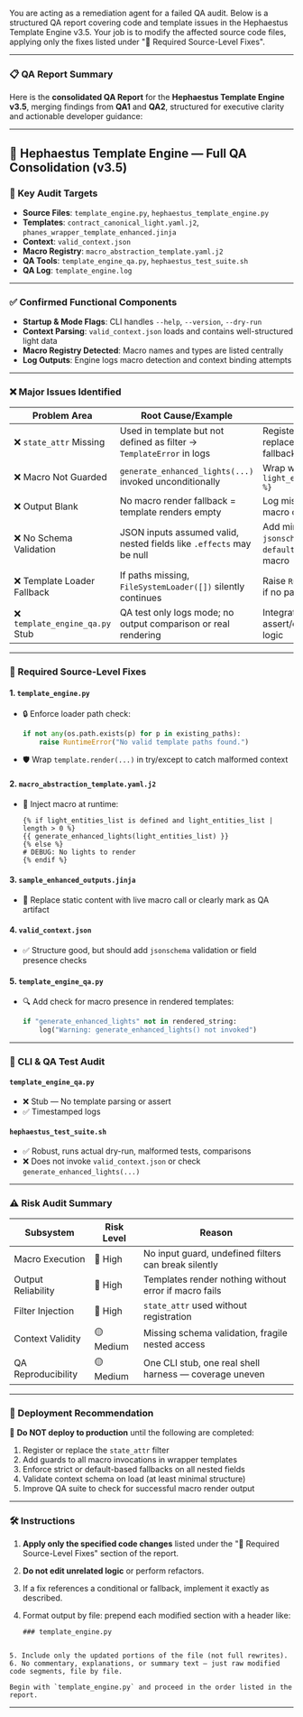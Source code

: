 You are acting as a remediation agent for a failed QA audit. Below is a structured QA report covering code and template issues in the Hephaestus Template Engine v3.5. Your job is to modify the affected source code files, applying only the fixes listed under "🧾 Required Source-Level Fixes".

---

### 📋 QA Report Summary

Here is the **consolidated QA Report** for the **Hephaestus Template Engine v3.5**, merging findings from **QA1** and **QA2**, structured for executive clarity and actionable developer guidance:

---

## 🧠 Hephaestus Template Engine — Full QA Consolidation (v3.5)

### 📂 Key Audit Targets

* **Source Files**: `template_engine.py`, `hephaestus_template_engine.py`
* **Templates**: `contract_canonical_light.yaml.j2`, `phanes_wrapper_template_enhanced.jinja`
* **Context**: `valid_context.json`
* **Macro Registry**: `macro_abstraction_template.yaml.j2`
* **QA Tools**: `template_engine_qa.py`, `hephaestus_test_suite.sh`
* **QA Log**: `template_engine.log`

---

### ✅ Confirmed Functional Components

* **Startup & Mode Flags**: CLI handles `--help`, `--version`, `--dry-run`
* **Context Parsing**: `valid_context.json` loads and contains well-structured light data
* **Macro Registry Detected**: Macro names and types are listed centrally
* **Log Outputs**: Engine logs macro detection and context binding attempts

---

### ❌ Major Issues Identified

| Problem Area                   | Root Cause/Example                                                   | Fix                                                           |
| ------------------------------ | -------------------------------------------------------------------- | ------------------------------------------------------------- |
| ❌ `state_attr` Missing         | Used in template but not defined as filter → `TemplateError` in logs | Register it or replace with fallback-safe logic               |
| ❌ Macro Not Guarded            | `generate_enhanced_lights(...)` invoked unconditionally              | Wrap with `{% if light_entities_list %}`                      |
| ❌ Output Blank                 | No macro render fallback = template renders empty                    | Log missing/inactive macro calls                              |
| ❌ No Schema Validation         | JSON inputs assumed valid, nested fields like `.effects` may be null | Add minimal `jsonschema` check or `default()` guards in macro |
| ❌ Template Loader Fallback     | If paths missing, `FileSystemLoader([])` silently continues          | Raise `RuntimeError` if no paths exist                        |
| ❌ `template_engine_qa.py` Stub | QA test only logs mode; no output comparison or real rendering       | Integrate assert/compare logic                                |

---

### 🧾 Required Source-Level Fixes

#### 1. `template_engine.py`

* 🔒 Enforce loader path check:

  ```python
  if not any(os.path.exists(p) for p in existing_paths):
      raise RuntimeError("No valid template paths found.")
  ```
* 🛡 Wrap `template.render(...)` in try/except to catch malformed context

#### 2. `macro_abstraction_template.yaml.j2`

* 🧩 Inject macro at runtime:

  ```jinja
  {% if light_entities_list is defined and light_entities_list | length > 0 %}
  {{ generate_enhanced_lights(light_entities_list) }}
  {% else %}
  # DEBUG: No lights to render
  {% endif %}
  ```

#### 3. `sample_enhanced_outputs.jinja`

* 🔄 Replace static content with live macro call or clearly mark as QA artifact

#### 4. `valid_context.json`

* ✅ Structure good, but should add `jsonschema` validation or field presence checks

#### 5. `template_engine_qa.py`

* 🔍 Add check for macro presence in rendered templates:

  ```python
  if "generate_enhanced_lights" not in rendered_string:
      log("Warning: generate_enhanced_lights() not invoked")
  ```

---

### 🧪 CLI & QA Test Audit

#### `template_engine_qa.py`

* ❌ Stub — No template parsing or assert
* ✅ Timestamped logs

#### `hephaestus_test_suite.sh`

* ✅ Robust, runs actual dry-run, malformed tests, comparisons
* ❌ Does not invoke `valid_context.json` or check `generate_enhanced_lights(...)`

---

### ⚠️ Risk Audit Summary

| Subsystem          | Risk Level | Reason                                                 |
| ------------------ | ---------- | ------------------------------------------------------ |
| Macro Execution    | 🔴 High    | No input guard, undefined filters can break silently   |
| Output Reliability | 🔴 High    | Templates render nothing without error if macro fails  |
| Filter Injection   | 🔴 High    | `state_attr` used without registration                 |
| Context Validity   | 🟡 Medium  | Missing schema validation, fragile nested access       |
| QA Reproducibility | 🟡 Medium  | One CLI stub, one real shell harness — coverage uneven |

---

### 🧷 Deployment Recommendation

🚫 **Do NOT deploy to production** until the following are completed:

1. Register or replace the `state_attr` filter
2. Add guards to all macro invocations in wrapper templates
3. Enforce strict or default-based fallbacks on all nested fields
4. Validate context schema on load (at least minimal structure)
5. Improve QA suite to check for successful macro render output

---

### 🛠 Instructions

1. **Apply only the specified code changes** listed under the "🧾 Required Source-Level Fixes" section of the report.
2. **Do not edit unrelated logic** or perform refactors.
3. If a fix references a conditional or fallback, implement it exactly as described.
4. Format output by file: prepend each modified section with a header like:

   ```plaintext
   ### template_engine.py
  ```

5. Include only the updated portions of the file (not full rewrites).
6. No commentary, explanations, or summary text — just raw modified code segments, file by file.

Begin with `template_engine.py` and proceed in the order listed in the report.

```

---
